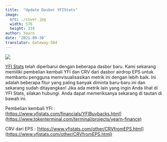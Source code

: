 ```yaml
---
title:  "Update Dasbor YFIStats"
image:
  src: ./cover.jpg
  width: 576
  height: 318
author: Yearn
date: '2021-09-30'
translator: Gateway-504
---
```


![](/_posts/_announcements/updated-YFIstats-dashboards/1.jpg?w=1280&h=707)

[YFI Stats](https://www.yfistats.com/) telah diperbarui dengan beberapa dasbor baru. Kami sekarang memiliki pembelian kembali YFI dan CRV dari dasbor airdrop EPS untuk membantu pengguna memvisualisasikan metrik ini dengan lebih baik. Ini adalah beberapa fitur yang paling banyak diminta baru-baru ini dan sekarang sudah ditayangkan! Jika ada metrik lain yang ingin Anda lihat di YFI Stats, silakan hubungi. Anda dapat memeriksanya sekarang di tautan di bawah ini.

Pembelian kembali YFI : [https://www.yfistats.com/financials/YFIBuybacks.html](https://www.tokenterminal.com/terminal/projects/yearn-finance)

CRV dari EPS : [https://www.yfistats.com/other/CRVfromEPS.html](https://www.yfistats.com/other/CRVfromEPS.html)
